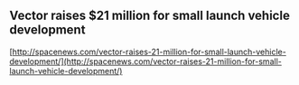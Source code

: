 ## Vector raises $21 million for small launch vehicle development
  
  [http://spacenews.com/vector-raises-21-million-for-small-launch-vehicle-development/](http://spacenews.com/vector-raises-21-million-for-small-launch-vehicle-development/)